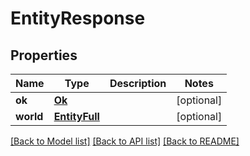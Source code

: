 # EntityResponse

## Properties
Name | Type | Description | Notes
------------ | ------------- | ------------- | -------------
**ok** | [**Ok**](Ok.md) |  | [optional] 
**world** | [**EntityFull**](EntityFull.md) |  | [optional] 

[[Back to Model list]](../README.md#documentation-for-models) [[Back to API list]](../README.md#documentation-for-api-endpoints) [[Back to README]](../README.md)


